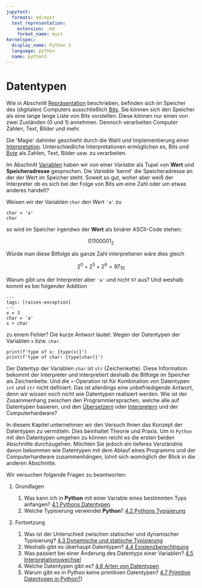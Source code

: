 ```yaml
---
jupytext:
  formats: md:myst
  text_representation:
    extension: .md
    format_name: myst
kernelspec:
  display_name: Python 3
  language: python
  name: python3
---
```


# Datentypen

Wie in Abschnitt [Repräsentation](sec-representation) beschrieben, befinden sich im Speicher des (digitalen) Computers ausschließlich [Bits](def-bit).
Sie können sich den Speicher als eine lange lange Liste von Bits vorstellen.
Diese können nur einen von zwei Zuständen (0 und 1) annehmen.
Dennoch verarbeiten Computer Zahlen, Text, Bilder und mehr.

Die 'Magie' dahinter geschieht durch die Wahl und Implementierung einer [Interpretation](sec-interpretation).
Unterschiedliche Interpretationen ermöglichen es, Bits und [Byte](def-byte) als Zahlen, Text, Bilder usw. zu verarbeiten.

Im Abschnitt [Variablen](sec-variables) haben wir von einer *Variable* als Tupel von **Wert** und **Speicheradresse** gesprochen.
Die *Variable* 'kennt' die Speicheradresse an der der Wert im Speicher steht.
Soweit so gut, woher aber weiß der Interpreter ob es sich bei der Folge von Bits um eine Zahl oder um etwas anderes handelt?

Weisen wir der Variablen ``char`` den Wert ``'a'`` zu 

```{code-cell} python3
char = 'a'
char
```

so wird im Speicher irgendwo der **Wert** als binärer ASCII-Code stehen:

$$01100001_2$$

Würde man diese Bitfolge als ganze Zahl interpretieren wäre dies gleich

$$2^0 + 2^5 + 2^6 = 97_{10}$$

Warum gibt uns der Interpreter aber ``'a'`` und nicht ``97`` aus?
Und weshalb kommt es bei folgender Addition

```{code-cell} python3
---
tags: [raises-exception]
---
x = 3
char = 'a'
x + char
```

zu einem Fehler?
Die kurze Antwort lautet: Wegen der Datentypen der Variablen ``x`` bzw. ``char``.

```{code-cell} python3
print(f'type of x: {type(x)}')
print(f'type of char: {type(char)}')
```

Der Datentyp der Variablen ``char`` ist ``str`` (Zeichenkette).
Diese Information bekommt der Interpreter und interpretiert deshalb die Bitfolge im Speicher als Zeichenkette.
Und die ``+``-Operation ist für Kombination von Datentypen ``int`` und ``str`` nicht definiert.
Das ist allerdings eine unbefriedigende Antwort, denn wir wissen noch nicht wie Datentypen realisiert werden.
Wie ist der Zusammenhang zwischen den Programmiersprachen, welche alle auf Datentypen basieren, und den [Übersetzern](def-compiler) oder [Interpretern](def-interpreter) und der Computerhardware?

In diesem Kapitel unternehmen wir den Versuch Ihnen das Konzept der Datentypen zu vermitteln.
Dies beinhaltet Theorie und Praxis.
Um in ``Python`` mit den Datentypen umgehen zu können reicht es die ersten beiden Abschnitte durchzugehen.
Möchten Sie jedoch ein tieferes Verständnis davon bekommen wie Datentypen mit dem Ablauf eines Programms und der Computerhardware zusammenhängen, lohnt sich womöglich der Blick in die anderen Abschnitte.

Wir versuchen folgende Fragen zu beantworten:

1. Grundlagen
   1. Was kann ich in **Python** mit einer Variable eines bestimmten Typs anfangen? [4.1 Pythons Datentypen](sec-working-with-data-types)
   2. Welche Typisierung verwendet **Python**? [4.2 Pythons Typisierung](sec-typing-in-python)

2. Fortsetzung
   1. Was ist der Unterschied zwischen statischer und dynamischer Typisierung? [4.3 Dynamische und statische Typisierung](sec-type-systems)
   2. Weshalb gibt es überhaupt Datentypen? [4.4 Existenzberechtigung](sec-why-data-types)
   3. Was passiert bei einer Änderung des Datentyps einer Variablen? [4.5 Interpretationswechsel](sec-change-of-data-types)
   4. Welche Datentypen gibt es? [4.6 Arten von Datentypen](sec-kind-of-data-types)
   5. Warum gibt es in Python keine primitiven Datentypen? [4.7 Primitive Datentypen in Python?](sec-primitive-data-types-in-python))